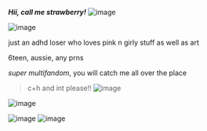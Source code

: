  ***Hii, call me strawberry!*** ![image](https://github.com/user-attachments/assets/c96282f7-b69b-4193-a268-b016d537092f)

![image](https://github.com/user-attachments/assets/3f1adf8b-e934-40b3-9b84-b202f6898c1c)

just an adhd loser who loves pink n girly stuff as well as art

6teen, aussie, any prns

*super multifandom*, you will catch me all over the place

> c+h and int please!! ![image](https://github.com/user-attachments/assets/babd3229-c4a4-4464-8390-c1188dd3bfaa)

![image](https://github.com/user-attachments/assets/3f1adf8b-e934-40b3-9b84-b202f6898c1c)

![image](https://github.com/user-attachments/assets/78521368-cc0c-4d67-8329-eae920029343) ![image](https://github.com/user-attachments/assets/add90cc1-9ec2-4cfe-89f0-59238e7b0f7b)
<!---
strawberrii-princess/strawberrii-princess is a ✨ special ✨ repository because its `README.md` (this file) appears on your GitHub profile.
You can click the Preview link to take a look at your changes.
--->
